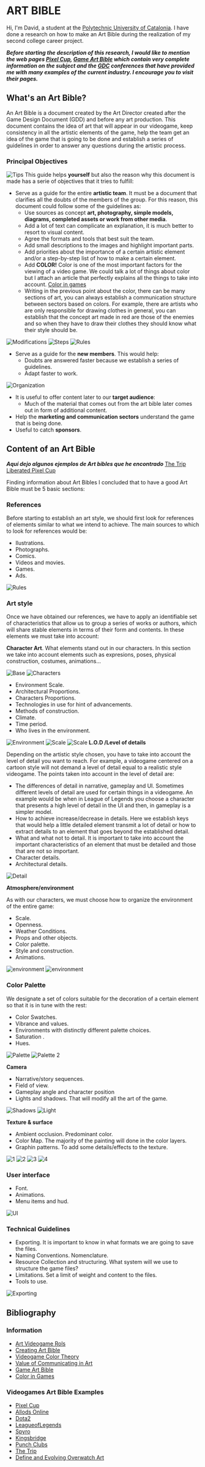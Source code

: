 # ART BIBLE

Hi, I'm David, a student at the [Polytechnic University of Catalonia](https://www.citm.upc.edu/). I have done a research on how to make an Art Bible during the realization of my second college career project.

**_Before starting the description of this research, I would like to mention the web pages [Pixel Cup](http://lpc.opengameart.org/static/lpc-style-guide/index.html), [Game Art Bible](https://es.slideshare.net/pencillati/game-art-bible-secret-sauce-to-making-great-game-art) which contain very complete information on the subject and the [GDC](https://www.youtube.com/channel/UC0JB7TSe49lg56u6qH8y_MQ) conferences that have provided me with many examples of the current industry. I encourage you to visit their pages._**

## What's an Art Bible?

An Art Bible is a document created by the Art Director created after the Game Design Document (GDD) and before any art production. This document contains the idea of art that will appear in our videogame, keep consistency in all the artistic elements of the game, help the team get an idea of the game that is going to be done and establish a series of guidelines in order to answer any questions during the artistic process. 

### Principal Objectives

![Tips](Images/tips.png)
This guide helps **yourself** but also the reason why this document is made has a serie of objectives that it tries to fulfill:
* Serve as a guide for the entire **artistic team**. It must be a document that clarifies all the doubts of the members of the group. For this reason, this document could follow some of the guidelines as:
     * Use sources as concept **art, photography, simple models, diagrams, completed assets or work from other media**.
     * Add a lot of text can complicate an explanation, it is much better to resort to visual content.
     * Agree the formats and tools that best suit the team.
     * Add small descriptions to the images and highlight important parts.
     * Add priorities about the importance of a certain artistic element and/or a step-by-step list of how to make a certain element.
     * Add **COLOR!** Color is one of the most important factors for the viewing of a video game. We could talk a lot of things about color but I attach an article that perfectly explains all the things to take into account. [Color in games](https://www.gamasutra.com/blogs/HermanTulleken/20150729/249761/Color_in_Games.php)
     * Writing in the previous point about the color, there can be many sections of art, you can always establish a communication structure between sectors based on colors. For example, there are artists who are only responsible for drawing clothes in general, you can establish that the concept art made in red are those of the enemies and so when they have to draw their clothes they should know what their style should be.  
     
![Modifications](Images/Modifications.jpg)
![Steps](Images/Steps.jpg)
![Rules](Images/Rules.jpg)
* Serve as a guide for the **new members**. This would help:
     * Doubts are answered faster because we establish a series of guidelines.
     * Adapt faster to work.
     
![Organization](Images/organization.png)
* It is useful to offer content later to our **target audience**:
     * Much of the material that comes out from the art bible later comes out in form of additional content.
* Help the **marketing and communication sectors** understand the game that is being done.
* Useful to catch **sponsors**.

## Content of an Art Bible

**_Aquí dejo algunos ejemplos de Art bibles que he encontrado_** [The Trip](http://www.roguearbiter.com/port/theTrip/The%20Trip%20-%20Art%20Bible.pdf) [Liberated Pixel Cup](http://lpc.opengameart.org/static/lpc-style-guide/index.html)

Finding information about Art Bibles I concluded that to have a good Art Bible must be 5 basic sections:

### References

Before starting to establish an art style, we should first look for references of elements similar to what we intend to achieve. The main sources to which to look for references would be:
* Ilustrations.
* Photographs.
* Comics.
* Videos and movies.
* Games.
* Ads.

![Rules](Images/References.png)

### Art style

Once we have obtained our references, we have to apply an identifiable set of characteristics that allow us to group a series of works or authors, which will share stable elements in terms of their form and contents. In these elements we must take into account:

**Character Art**. What elements stand out in our characters. In this section we take into account elements such as expresions, poses, physical construction, costumes, animations... 

![Base](Images/base.png)
![Characters](Images/Characters.png)




* Environment Scale.
* Architectural Proportions.
* Characters Proportions.
* Technologies in use for hint of advancements.
* Methods of construction.
* Climate.
* Time period.
* Who lives in the environment.

![Environment](Images/Environment.png)
![Scale](Images/55542332.jpg)
![Scale](Images/Scale.png)
**L.O.D /Level of details**

Depending on the artistic style chosen, you have to take into account the level of detail you want to reach. For example, a videogame centered on a cartoon style will not demand a level of detail equal to a realistic style videogame. The points taken into account in the level of detail are:
* The differences of detail in narrative, gameplay and UI. Sometimes different levels of detail are used for certain things in a videogame. An example would be when in League of Legends you choose a character that presents a high level of detail in the UI and then, in gameplay is a simpler model.
* How to achieve increase/decrease in details. Here we establish keys that would help a little detailed element transmit a lot of detail or how to extract details to an element that goes beyond the established detail.
* What and what not to detail. It is important to take into account the important characteristics of an element that must be detailed and those that are not so important.
* Character details. 
* Architectural details.

![Detail](Images/EditorialIronyOfDiscussingZeldaArtStyles2.png)



**Atmosphere/environment**

As with our characters, we must choose how to organize the environment of the entire game:
* Scale.
* Openness.
* Weather Conditions.
* Props and other objects.
* Color palette.
* Style and construction.
* Animations.

![environment](Images/13.jpg)
![environment](Images/environmentow.png)

### Color Palette

We designate a set of colors suitable for the decoration of a certain element so that it is in tune with the rest:
* Color Swatches.
* Vibrance and values.
* Environments with distinctly different palette choices.
* Saturation .
* Hues.

![Palette](Images/game_colors_over_the_years.png)
![Palette 2](Images/journey_colors.jpg)

**Camera**
* Narrative/story sequences.
* Field of view.
* Gameplay angle and character position
* Lights and shadows. That will modify all the art of the game.

![Shadows](Images/sunpoint.png)
![Light](Images/lighting_direction.png)

**Texture & surface**

* Ambient occlusion. Predominant color.
* Color Map. The majority of the painting will done in the color layers.
* Graphin patterns. To add some details/effects to the texture.

![1](Images/590_01-DefiningColor_notext_02.jpg)
![2](Images/590_02-AmbientOcclusion_notext_01.jpg)
![3](Images/590_05-ColorMap_notext_01.jpg)
![4](Images/590_07-GraphicPatterns_notext_01.jpg)

### User interface

* Font.
* Animations.
* Menu items and hud.

![UI](Images/fantasy-game-gui2.JPG)

### Technical Guidelines

* Exporting. It is important to know in what formats we are going to save the files.
* Naming Conventions. Nomenclature.
* Resource Collection and structuring. What system will we use to structure the game files?
* Limitations. Set a limit of weight and content to the files.
* Tools to use.

![Exporting](Images/Exporting.png)

## Bibliography
### Information
* [Art Videogame Rols](https://www.devuego.es/blog/2015/05/08/roles-en-la-creacion-de-videojuegos-iii-el-arte/)
* [Creating Art Bible](https://www.gamedev.net/forums/topic/552212-creating-art-biblestyle-guide/)
* [Videogame Color Theory](https://danielrparente.wordpress.com/tag/direccion-de-arte-en-videojuegos/)
* [Value of Communicating in Art](https://www.gamasutra.com/blogs/AndreaCordella/20160711/276701/The_Value_of_Communication_in_Art_Outsourcing_Best_Practices_to_Ensure_Quality.php)
* [Game Art Bible](https://es.slideshare.net/pencillati/game-art-bible-secret-sauce-to-making-great-game-art)
* [Color in Games](https://www.gamasutra.com/blogs/HermanTulleken/20150729/249761/Color_in_Games.php)
### Videogames Art Bible Examples
* [Pixel Cup](http://lpc.opengameart.org/static/lpc-style-guide/index.html)
* [Allods Online](http://shurick.livejournal.com/195876.html)
* [Dota2](https://support.steampowered.com/kb/8700-SJKN-4322/dota-2-character-texture-guide)
* [LeagueofLegends](https://na.leagueoflegends.com/en/news/game-updates/features/dev-blog-defining-rifts-visual-style)
* [Spyro](https://www.gamasutra.com/view/feature/131581/lessons_in_color_theory_for_spyro_.php)
* [Kingsbridge](https://www.gamasutra.com/blogs/SamuliSnellman/20130702/194913/The_Art_of_Kingsbridge_Bridging_casual_to_core.php)
* [Punch Clubs](https://www.gamasutra.com/blogs/AlexNichiporchik/20161205/286829/Punch_Clubs_guide_to_Pixel_Art.php)
* [The Trip](http://www.roguearbiter.com/port/theTrip/The%20Trip%20-%20Art%20Bible.pdf)
* [Define and Evolving Overwatch Art](https://www.gamasutra.com/view/news/294063/Video_Defining_and_evolving_the_art_direction_of_Overwatch.php)
